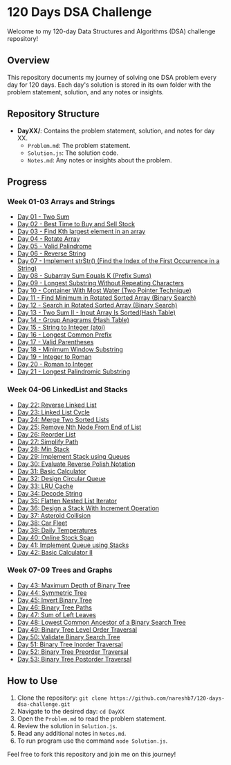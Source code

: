 # 120 Days DSA Challenge

Welcome to my 120-day Data Structures and Algorithms (DSA) challenge repository!

## Overview

This repository documents my journey of solving one DSA problem every day for 120 days. Each day's solution is stored in its own folder with the problem statement, solution, and any notes or insights.

## Repository Structure

- **DayXX/**: Contains the problem statement, solution, and notes for day XX.
  - `Problem.md`: The problem statement.
  - `Solution.js`: The solution code.
  - `Notes.md`: Any notes or insights about the problem.

## Progress

### Week 01-03 Arrays and Strings

- [Day 01 - Two Sum](Week01-03-Arrays_Strings/Day01/)
- [Day 02 - Best Time to Buy and Sell Stock](Week01-03-Arrays_Strings/Day02/)
- [Day 03 - Find Kth largest element in an array](Week01-03-Arrays_Strings/Day03/)
- [Day 04 - Rotate Array](Week01-03-Arrays_Strings/Day04/)
- [Day 05 - Valid Palindrome](Week01-03-Arrays_Strings/Day05/)
- [Day 06 - Reverse String](Week01-03-Arrays_Strings/Day06/)
- [Day 07 - Implement strStr() (Find the Index of the First Occurrence in a String)](Week01-03-Arrays_Strings/Day07/)
- [Day 08 - Subarray Sum Equals K (Prefix Sums)](Week01-03-Arrays_Strings/Day08/)
- [Day 09 - Longest Substring Without Repeating Characters](Week01-03-Arrays_Strings/Day09/)
- [Day 10 - Container With Most Water (Two Pointer Technique)](Week01-03-Arrays_Strings/Day10/)
- [Day 11 - Find Minimum in Rotated Sorted Array (Binary Search)](Week01-03-Arrays_Strings/Day11/)
- [Day 12 - Search in Rotated Sorted Array (Binary Search)](Week01-03-Arrays_Strings/Day12/)
- [Day 13 - Two Sum II - Input Array Is Sorted(Hash Table)](Week01-03-Arrays_Strings/Day13/)
- [Day 14 - Group Anagrams (Hash Table)](Week01-03-Arrays_Strings/Day14/)
- [Day 15 - String to Integer (atoi)](Week01-03-Arrays_Strings/Day15/)
- [Day 16 - Longest Common Prefix](Week01-03-Arrays_Strings/Day16/)
- [Day 17 - Valid Parentheses](Week01-03-Arrays_Strings/Day17/)
- [Day 18 - Minimum Window Substring](Week01-03-Arrays_Strings/Day18/)
- [Day 19 - Integer to Roman](Week01-03-Arrays_Strings/Day19/)
- [Day 20 - Roman to Integer](Week01-03-Arrays_Strings/Day20/)
- [Day 21 - Longest Palindromic Substring](Week01-03-Arrays_Strings/Day21/)

### Week 04-06 LinkedList and Stacks

- [Day 22: Reverse Linked List](Week04-06-LinkedList_Stacks/Day22/)
- [Day 23: Linked List Cycle](Week04-06-LinkedList_Stacks/Day23/)
- [Day 24: Merge Two Sorted Lists](Week04-06-LinkedList_Stacks/Day24/)
- [Day 25: Remove Nth Node From End of List](Week04-06-LinkedList_Stacks/Day25/)
- [Day 26: Reorder List](Week04-06-LinkedList_Stacks/Day26/)
- [Day 27: Simplify Path](Week04-06-LinkedList_Stacks/Day27/)
- [Day 28: Min Stack](Week04-06-LinkedList_Stacks/Day28/)
- [Day 29: Implement Stack using Queues](Week04-06-LinkedList_Stacks/Day29/)
- [Day 30: Evaluate Reverse Polish Notation](Week04-06-LinkedList_Stacks/Day30/)
- [Day 31: Basic Calculator](Week04-06-LinkedList_Stacks/Day31/)
- [Day 32: Design Circular Queue](Week04-06-LinkedList_Stacks/Day32/)
- [Day 33: LRU Cache](Week04-06-LinkedList_Stacks/Day33/)
- [Day 34: Decode String](Week04-06-LinkedList_Stacks/Day34/)
- [Day 35: Flatten Nested List Iterator](Week04-06-LinkedList_Stacks/Day35/)
- [Day 36: Design a Stack With Increment Operation](Week04-06-LinkedList_Stacks/Day36/)
- [Day 37: Asteroid Collision](Week04-06-LinkedList_Stacks/Day37/)
- [Day 38: Car Fleet](Week04-06-LinkedList_Stacks/Day38/)
- [Day 39: Daily Temperatures](Week04-06-LinkedList_Stacks/Day39/)
- [Day 40: Online Stock Span](Week04-06-LinkedList_Stacks/Day40/)
- [Day 41: Implement Queue using Stacks](Week04-06-LinkedList_Stacks/Day41/)
- [Day 42: Basic Calculator II](Week04-06-LinkedList_Stacks/Day42/)


### Week 07-09 Trees and Graphs

- [Day 43: Maximum Depth of Binary Tree](Week07-09-Trees_Graphs/Day43/)
- [Day 44: Symmetric Tree](Week07-09-Trees_Graphs/Day44/)
- [Day 45: Invert Binary Tree](Week07-09-Trees_Graphs/Day45/)
- [Day 46: Binary Tree Paths](Week07-09-Trees_Graphs/Day46/)
- [Day 47: Sum of Left Leaves](Week07-09-Trees_Graphs/Day47/)
- [Day 48: Lowest Common Ancestor of a Binary Search Tree](Week07-09-Trees_Graphs/Day48/)
- [Day 49: Binary Tree Level Order Traversal](Week07-09-Trees_Graphs/Day49/)
- [Day 50: Validate Binary Search Tree](Week07-09-Trees_Graphs/Day50/)
- [Day 51: Binary Tree Inorder Traversal](Week07-09-Trees_Graphs/Day51/)
- [Day 52: Binary Tree Preorder Traversal](Week07-09-Trees_Graphs/Day52/)
- [Day 53: Binary Tree Postorder Traversal](Week07-09-Trees_Graphs/Day53/)

## How to Use

1. Clone the repository: `git clone https://github.com/nareshb7/120-days-dsa-challenge.git`
2. Navigate to the desired day: `cd DayXX`
3. Open the `Problem.md` to read the problem statement.
4. Review the solution in `Solution.js`.
5. Read any additional notes in `Notes.md`.
6. To run program use the command `node Solution.js`.

Feel free to fork this repository and join me on this journey!
